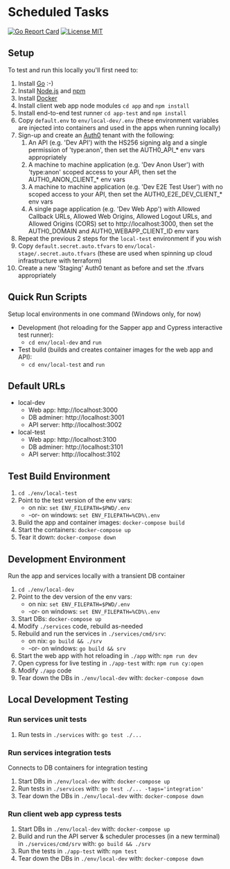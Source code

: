 # Scheduled Tasks
[![Go Report Card](https://goreportcard.com/badge/github.com/benjohns1/scheduled-tasks/services)](https://goreportcard.com/report/github.com/benjohns1/scheduled-tasks/services)
[![License MIT](https://img.shields.io/badge/license-MIT-lightgrey.svg?style=flat)](LICENSE)
## Setup
To test and run this locally you'll first need to:
1. Install [Go](https://golang.org/) :-)
2. Install [Node.js](https://nodejs.org/) and [npm](https://www.npmjs.com/)
3. Install [Docker](https://www.docker.com/products/docker-desktop)
4. Install client web app node modules `cd app` and `npm install`
5. Install end-to-end test runner `cd app-test` and `npm install`
6. Copy `default.env` to `env/local-dev/.env` (these environment variables are injected into containers and used in the apps when running locally)
7. Sign-up and create an [Auth0](https://auth0.com) tenant with the following:
   1. An API (e.g. 'Dev API') with the HS256 signing alg and a single permission of 'type:anon', then set the AUTH0_API_* env vars appropriately
   2. A machine to machine application (e.g. 'Dev Anon User') with 'type:anon' scoped access to your API, then set the AUTH0_ANON_CLIENT_* env vars
   3. A machine to machine application (e.g. 'Dev E2E Test User') with no scoped access to your API, then set the AUTH0_E2E_DEV_CLIENT_* env vars
   4. A single page application (e.g. 'Dev Web App') with Allowed Callback URLs, Allowed Web Origins, Allowed Logout URLs, and Allowed Origins (CORS) set to http://localhost:3000, then set the AUTH0_DOMAIN and AUTH0_WEBAPP_CLIENT_ID env vars
8. Repeat the previous 2 steps for the `local-test` environment if you wish
9. Copy `default.secret.auto.tfvars` to `env/local-stage/.secret.auto.tfvars` (these are used when spinning up cloud infrastructure with terraform)
10. Create a new 'Staging' Auth0 tenant as before and set the .tfvars appropriately

## Quick Run Scripts
Setup local environments in one command (Windows only, for now)
* Development (hot reloading for the Sapper app and Cypress interactive test runner):
  * `cd env/local-dev` and `run`
* Test build (builds and creates container images for the web app and API):
  * `cd env/local-test` and `run`

## Default URLs
  * local-dev
    * Web app: http://localhost:3000  
    * DB adminer: http://localhost:3001  
    * API server: http://localhost:3002
  * local-test
    * Web app: http://localhost:3100  
    * DB adminer: http://localhost:3101  
    * API server: http://localhost:3102

## Test Build Environment
1. `cd ./env/local-test`
2. Point to the test version of the env vars:
   * on nix: `set ENV_FILEPATH=$PWD/.env`
   * -or- on windows: `set ENV_FILEPATH=%CD%\.env`
5. Build the app and container images: `docker-compose build`
6. Start the containers: `docker-compose up`
7. Tear it down: `docker-compose down`

## Development Environment
Run the app and services locally with a transient DB container
1. `cd ./env/local-dev`
2. Point to the dev version of the env vars:
   * on nix: `set ENV_FILEPATH=$PWD/.env`
   * -or- on windows: `set ENV_FILEPATH=%CD%\.env`
3. Start DBs: `docker-compose up`
4. Modify `./services` code, rebuild as-needed
5. Rebuild and run the services in `./services/cmd/srv`:
   * on nix: `go build && ./srv`
   * -or- on windows: `go build && srv`
6. Start the web app with hot reloading in `./app` with: `npm run dev`
7. Open cypress for live testing in `./app-test` with: `npm run cy:open`
8. Modify `./app` code
9. Tear down the DBs in `./env/local-dev` with: `docker-compose down`

## Local Development Testing
### Run services unit tests
1. Run tests in `./services` with: `go test ./...`

### Run services integration tests
Connects to DB containers for integration testing
1. Start DBs in `./env/local-dev` with: `docker-compose up`
1. Run tests in `./services` with: `go test ./... -tags='integration'`
1. Tear down the DBs in `./env/local-dev` with: `docker-compose down`

### Run client web app cypress tests
1. Start DBs in `./env/local-dev` with: `docker-compose up`
1. Build and run the API server & scheduler processes (in a new terminal) in `./services/cmd/srv` with: `go build && ./srv`
1. Run the tests in `./app-test` with: `npm test`
1. Tear down the DBs in `./env/local-dev` with: `docker-compose down`
